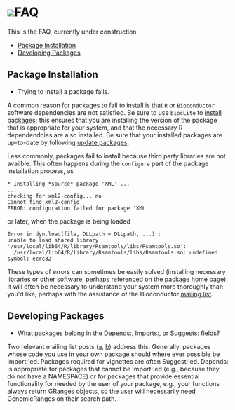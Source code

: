 # ![](/images/icons/magnifier.gif)FAQ

This is the FAQ, currently under construction.

* [Package Installation](#install-packages)
* [Developing Packages](#developer-faq)

<h2 id="install-packages">Package Installation</h2>

* Trying to install a package fails.

A common reason for packages to fail to install is that `R` or
`Bioconductor` software dependencies are not satisfied.  Be sure to
use `biocLite` to [install packages][2]; this ensures that you are
installing the version of the package that is appropriate for your
system, and that the necessary R dependendcies are also installed.  Be
sure that your installed packages are up-to-date by following [update
packages][1].

Less commonly, packages fail to install because third party libraries
are not availble. This often happens during the `configure` part of
the package installation process, as

    * Installing *source* package 'XML' ...
    ...
    checking for xml2-config... no
    Cannot find xml2-config
    ERROR: configuration failed for package 'XML'


or later, when the package is being loaded

    Error in dyn.load(file, DLLpath = DLLpath, ...) :
    unable to load shared library 
    '/usr/local/lib64/R/library/Rsamtools/libs/Rsamtools.so':
      /usr/local/lib64/R/library/Rsamtools/libs/Rsamtools.so: undefined symbol: ecrc32

These types of errors can sometimes be easily solved (installing
necessary libraries or other software, perhaps referenced on the
[package home page][4]). It will often be necessary to understand your
system more thoroughly than you'd like, perhaps with the assistance of
the Bioconductor [mailing list][3].

<h2 id="developer-faq">Developing Packages</h2>

* What packages belong in the Depends:, Imports:, or Suggests: fields?

Two relevant mailing list posts
([a](https://stat.ethz.ch/pipermail/r-devel/2008-December/051602.html),
[b](https://stat.ethz.ch/pipermail/bioc-devel/2010-September/002310.html))
address this. Generally, packages whose code you use in your own
package should where ever possible be Import:'ed. Packages required
for vignettes are often Suggest:'ed. Depends: is appropriate for
packages that cannot be Import:'ed (e.g., because they do not have a
NAMESPACE) or for packages that provide essential functionality for
needed by the user of your package, e.g., your functions always return
GRanges objects, so the user will necessarily need GenomicRanges on
their search path.

[1]: /install/index.html#update-bioconductor-packages
[2]: /install/index.html#install-bioconductor-packages
[3]: /help/mailing-list/
[4]: /packages/release/bioc/
